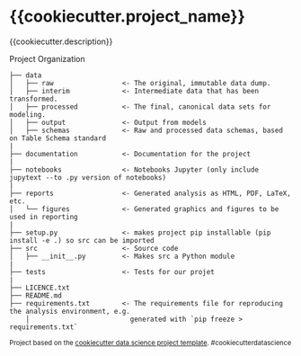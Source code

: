{{cookiecutter.project_name}}
==============================

{{cookiecutter.description}}

Project Organization

```
├── data
│   ├── raw                 <- The original, immutable data dump.
│   ├── interim             <- Intermediate data that has been transformed.
│   ├── processed           <- The final, canonical data sets for modeling.
│   ├── output              <- Output from models
│   ├── schemas             <- Raw and processed data schemas, based on Table Schema standard
|
├── documentation           <- Documentation for the project
|
├── notebooks               <- Notebooks Jupyter (only include jupytext --to .py version of notebooks) 
|
├── reports                 <- Generated analysis as HTML, PDF, LaTeX, etc.
│   └── figures             <- Generated graphics and figures to be used in reporting
|
├── setup.py                <- makes project pip installable (pip install -e .) so src can be imported
├── src                     <- Source code
│   ├── __init__.py         <- Makes src a Python module
|
├── tests                   <- Tests for our projet
|            
├── LICENCE.txt
├── README.md
├── requirements.txt        <- The requirements file for reproducing the analysis environment, e.g.
    │                         generated with `pip freeze > requirements.txt`
```

<p><small>Project based on the <a target="_blank" href="https://drivendata.github.io/cookiecutter-data-science/">cookiecutter data science project template</a>. #cookiecutterdatascience</small></p>